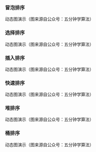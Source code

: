 ### 冒泡排序

动态图演示（图来源自公众号：五分钟学算法）

### 选择排序

动态图演示（图来源自公众号：五分钟学算法）

### 插入排序

动态图演示（图来源自公众号：五分钟学算法）

### 快速排序

动态图演示（图来源自公众号：五分钟学算法）

### 堆排序

动态图演示（图来源自公众号：五分钟学算法）

### 桶排序

动态图演示（图来源自公众号：五分钟学算法）
